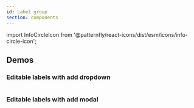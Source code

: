 ```yaml
---
id: Label group
section: components
---
```


import InfoCircleIcon from '@patternfly/react-icons/dist/esm/icons/info-circle-icon';

## Demos

### Editable labels with add dropdown

```ts file="../components/LabelGroup/examples/LabelGroupEditableAddDropdown.tsx"
```

### Editable labels with add modal

```ts file="../components/LabelGroup/examples/LabelGroupEditableAddModal.tsx"
```
